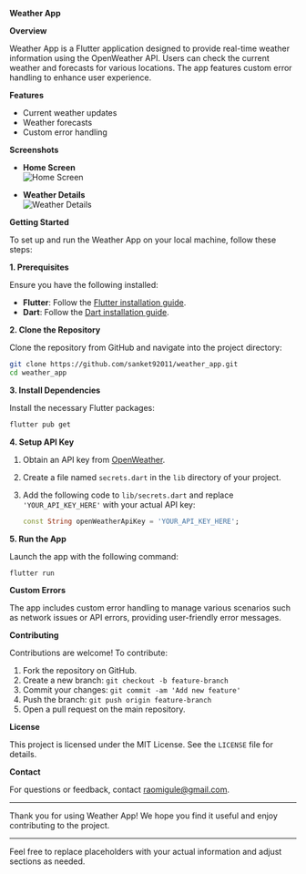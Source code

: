  
 

**Weather App**

**Overview**

Weather App is a Flutter application designed to provide real-time weather information using the OpenWeather API. Users can check the current weather and forecasts for various locations. The app features custom error handling to enhance user experience.

**Features**

- Current weather updates
- Weather forecasts
- Custom error handling

**Screenshots**

- **Home Screen**  
  ![Home Screen](./screenshots/home_screen.png)

- **Weather Details**  
  ![Weather Details](./screenshots/weather_details.png)

**Getting Started**

To set up and run the Weather App on your local machine, follow these steps:

**1. Prerequisites**

Ensure you have the following installed:
- **Flutter**: Follow the [Flutter installation guide](https://flutter.dev/docs/get-started/install).
- **Dart**: Follow the [Dart installation guide](https://dart.dev/get-dart).

**2. Clone the Repository**

Clone the repository from GitHub and navigate into the project directory:

```bash
git clone https://github.com/sanket92011/weather_app.git
cd weather_app
```

**3. Install Dependencies**

Install the necessary Flutter packages:

```bash
flutter pub get
```

**4. Setup API Key**

1. Obtain an API key from [OpenWeather](https://openweathermap.org/api).
2. Create a file named `secrets.dart` in the `lib` directory of your project.
3. Add the following code to `lib/secrets.dart` and replace `'YOUR_API_KEY_HERE'` with your actual API key:

   ```dart
   const String openWeatherApiKey = 'YOUR_API_KEY_HERE';
   ```

**5. Run the App**

Launch the app with the following command:

```bash
flutter run
```

**Custom Errors**

The app includes custom error handling to manage various scenarios such as network issues or API errors, providing user-friendly error messages.

**Contributing**

Contributions are welcome! To contribute:

1. Fork the repository on GitHub.
2. Create a new branch: `git checkout -b feature-branch`
3. Commit your changes: `git commit -am 'Add new feature'`
4. Push the branch: `git push origin feature-branch`
5. Open a pull request on the main repository.

**License**

This project is licensed under the MIT License. See the `LICENSE` file for details.

**Contact**

For questions or feedback, contact [raomigule@gmail.com](mailto:raomigule@gmail.com).

---

Thank you for using Weather App! We hope you find it useful and enjoy contributing to the project.

---

Feel free to replace placeholders with your actual information and adjust sections as needed.
